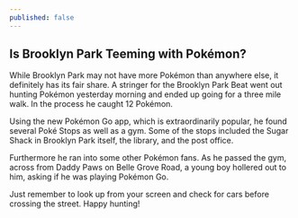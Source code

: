 ```yaml
---
published: false
---
```

## Is Brooklyn Park Teeming with Pokémon?

While Brooklyn Park may not have more Pokémon than anywhere else, it definitely has its fair share. A stringer for the Brooklyn Park Beat went out hunting Pokémon yesterday morning and ended up going for a three mile walk. In the process he caught 12 Pokémon. 

Using the new Pokémon Go app, which is extraordinarily popular, he found several Poké Stops as well as a gym. Some of the stops included the Sugar Shack in Brooklyn Park itself, the library, and the post office.

Furthermore he ran into some other Pokémon fans. As he passed the gym, across from Daddy Paws on Belle Grove Road, a young boy hollered out to him, asking if he was playing Pokémon Go.

Just remember to look up from your screen and check for cars before crossing the street.  Happy hunting!
